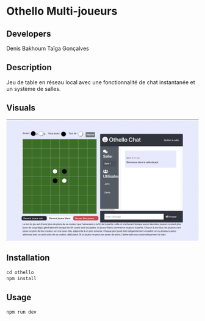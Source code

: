 # Othello Multi-joueurs


## Developers
Denis Bakhoum
Taïga Gonçalves

## Description
Jeu de table en réseau local avec une fonctionnalité de chat instantanée et un système de salles. 

## Visuals
![Aperçu](/othello/public/images/apercu.png "Aperçu")

## Installation
```
cd othello
npm install
```

## Usage
```
npm run dev
```

